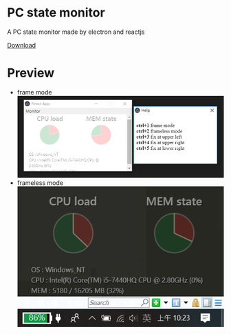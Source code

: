 # PC state monitor
A PC state monitor made by electron and reactjs

[Download](https://github.com/p208p2002/pc-monitor/releases)

# Preview
- frame mode
![cover](https://raw.githubusercontent.com/p208p2002/pc-monitor/master/cover.png)
- frameless mode
![run_in_bg](https://raw.githubusercontent.com/p208p2002/pc-monitor/master/run_in_bg.png)